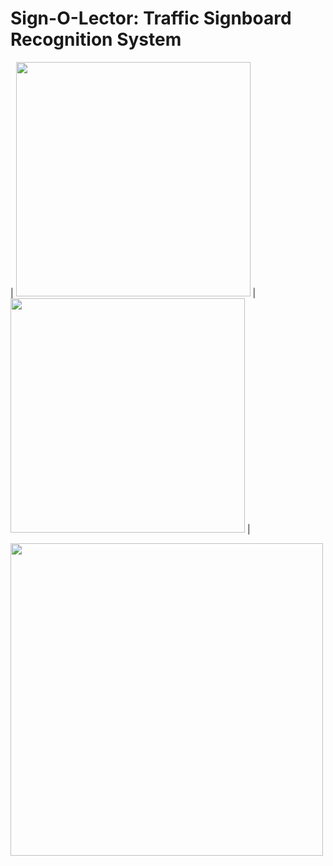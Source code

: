 # Sign-O-Lector: Traffic Signboard Recognition System

| <img src="https://github.com/rishabhdevyadav/Sign-O-Lecture/blob/master/images/a.JPG" width="375"> |
<img src="https://github.com/rishabhdevyadav/Sign-O-Lecture/blob/master/images/b.JPG" width="375"> | 

<img src="https://github.com/rishabhdevyadav/Sign-O-Lecture/blob/master/images/poster.jpg" width="500">



